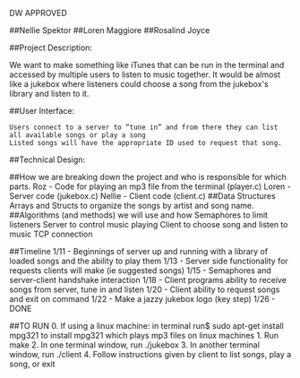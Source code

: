 DW APPROVED

##Nellie Spektor
##Loren Maggiore
##Rosalind Joyce

##Project Description:

We want to make something like iTunes that can be run in the terminal and accessed by multiple users to listen to music together. It would be almost like a jukebox where listeners could choose a song from the jukebox's library and listen to it. 

##User Interface:

	Users connect to a server to “tune in” and from there they can list all available songs or play a song
	Listed songs will have the appropriate ID used to request that song. 

##Technical Design: 

##How we are breaking down the project and who is responsible for which parts.
	Roz - Code for playing an mp3 file from the terminal (player.c)
	Loren - Server code (jukebox.c)
	Nellie - Client code (client.c)
##Data Structures
	Arrays and Structs to organize the songs by artist and song name.
##Algorithms (and methods) we will use and how
	Semaphores to limit listeners
	Server to control music playing
	Client to choose song and listen to music
	TCP connection
	
##Timeline 
	1/11 - Beginnings of server up and running with a library of loaded songs and the ability to play them
	1/13 - Server side functionality for requests clients will make (ie suggested songs)
	1/15 - Semaphores and server-client handshake interaction
	1/18 - Client programs ability to receive songs from server, tune in and listen
	1/20 - Client ability to request songs and exit on command
	1/22 - Make a jazzy jukebox logo (key step)
	1/26 - DONE

##TO RUN
     0. If using a linux machine:
     	 in terminal run$ sudo apt-get install mpg321
	 to install mpg321 which plays mp3 files on linux machines
     1. Run make
     2. In one terminal window, run ./jukebox
     3. In another terminal window, run ./client
     4. Follow instructions given by client to list songs, play a song, or exit
